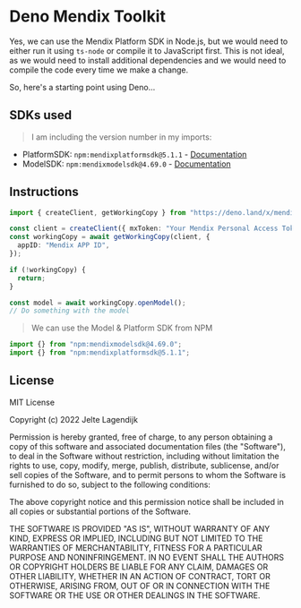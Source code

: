 # Deno Mendix Toolkit

Yes, we can use the Mendix Platform SDK in Node.js, but we would need to either run it using `ts-node` or compile it to JavaScript first. This is not ideal, as we would need to install additional dependencies and we would need to compile the code every time we make a change.

So, here's a starting point using Deno...

## SDKs used

> I am including the version number in my imports:

- PlatformSDK: `npm:mendixplatformsdk@5.1.1` - [Documentation](https://apidocs.rnd.mendix.com/platformsdk/latest/index.html)
- ModelSDK: `npm:mendixmodelsdk@4.69.0` - [Documentation](https://apidocs.rnd.mendix.com/modelsdk/latest/index.html)

## Instructions

```typescript
import { createClient, getWorkingCopy } from "https://deno.land/x/mendix_toolkit/mod.ts";

const client = createClient({ mxToken: "Your Mendix Personal Access Token" });
const workingCopy = await getWorkingCopy(client, {
  appID: "Mendix APP ID",
});

if (!workingCopy) {
  return;
}

const model = await workingCopy.openModel();
// Do something with the model
```

> We can use the Model & Platform SDK from NPM

```typescript
import {} from "npm:mendixmodelsdk@4.69.0";
import {} from "npm:mendixplatformsdk@5.1.1";
```

## License

MIT License

Copyright (c) 2022 Jelte Lagendijk

Permission is hereby granted, free of charge, to any person obtaining a copy
of this software and associated documentation files (the "Software"), to deal
in the Software without restriction, including without limitation the rights
to use, copy, modify, merge, publish, distribute, sublicense, and/or sell
copies of the Software, and to permit persons to whom the Software is
furnished to do so, subject to the following conditions:

The above copyright notice and this permission notice shall be included in all
copies or substantial portions of the Software.

THE SOFTWARE IS PROVIDED "AS IS", WITHOUT WARRANTY OF ANY KIND, EXPRESS OR
IMPLIED, INCLUDING BUT NOT LIMITED TO THE WARRANTIES OF MERCHANTABILITY,
FITNESS FOR A PARTICULAR PURPOSE AND NONINFRINGEMENT. IN NO EVENT SHALL THE
AUTHORS OR COPYRIGHT HOLDERS BE LIABLE FOR ANY CLAIM, DAMAGES OR OTHER
LIABILITY, WHETHER IN AN ACTION OF CONTRACT, TORT OR OTHERWISE, ARISING FROM,
OUT OF OR IN CONNECTION WITH THE SOFTWARE OR THE USE OR OTHER DEALINGS IN THE
SOFTWARE.
